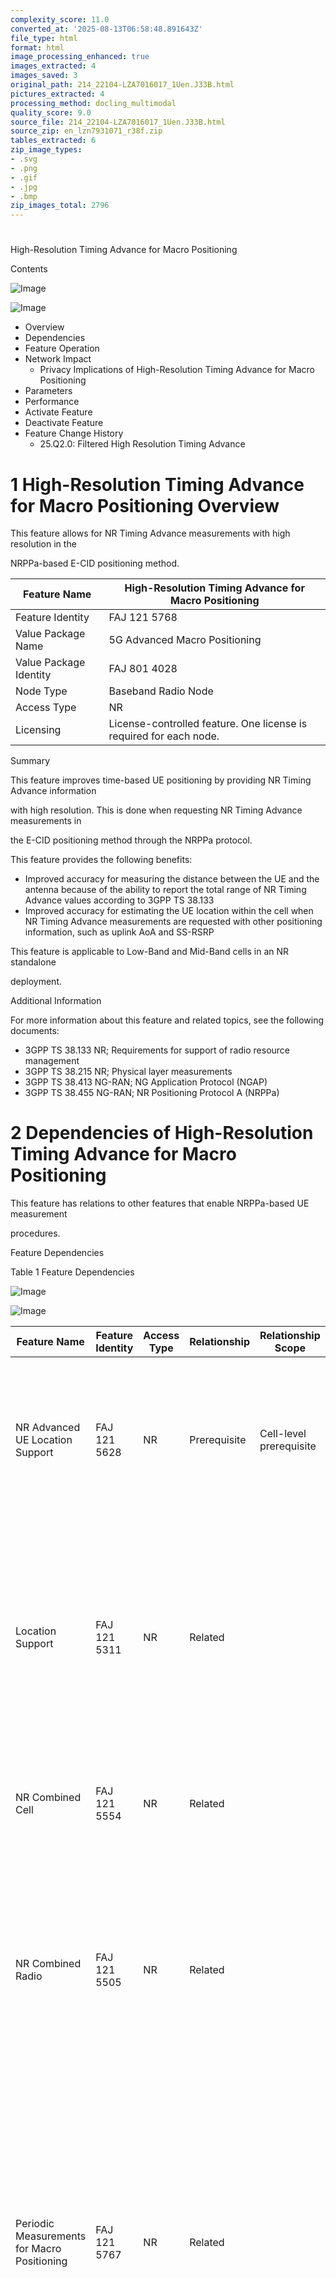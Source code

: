 ```yaml
---
complexity_score: 11.0
converted_at: '2025-08-13T06:58:48.891643Z'
file_type: html
format: html
image_processing_enhanced: true
images_extracted: 4
images_saved: 3
original_path: 214_22104-LZA7016017_1Uen.J33B.html
pictures_extracted: 4
processing_method: docling_multimodal
quality_score: 9.0
source_file: 214_22104-LZA7016017_1Uen.J33B.html
source_zip: en_lzn7931071_r38f.zip
tables_extracted: 6
zip_image_types:
- .svg
- .png
- .gif
- .jpg
- .bmp
zip_images_total: 2796
---
```


# 

High-Resolution Timing Advance for Macro Positioning

Contents

![Image](../images/214_22104-LZA7016017_1Uen.J33B/additional_3_CP.png)

![Image](../images/214_22104-LZA7016017_1Uen.J33B/additional_3_CP.png)

- Overview
- Dependencies
- Feature Operation
- Network Impact
    - Privacy Implications of High-Resolution Timing Advance for Macro Positioning
- Parameters
- Performance
- Activate Feature
- Deactivate Feature
- Feature Change History
    - 25.Q2.0: Filtered High Resolution Timing Advance

# 1 High-Resolution Timing Advance for Macro Positioning Overview

This feature allows for NR Timing Advance measurements with high resolution in the

NRPPa-based E-CID positioning method.

| Feature Name           | High-Resolution Timing Advance for Macro Positioning               |
|------------------------|--------------------------------------------------------------------|
| Feature Identity       | FAJ 121 5768                                                       |
| Value Package Name     | 5G Advanced Macro Positioning                                      |
| Value Package Identity | FAJ 801 4028                                                       |
| Node Type              | Baseband Radio Node                                                |
| Access Type            | NR                                                                 |
| Licensing              | License-controlled feature. One license is required for each node. |

Summary

This feature improves time-based UE positioning by providing NR Timing Advance information

with high resolution. This is done when requesting NR Timing Advance measurements in

the E-CID positioning method through the NRPPa protocol.

This feature provides the following benefits:

- Improved accuracy for measuring the distance between the UE and the antenna because of the ability to report the total range of NR Timing Advance values according to 3GPP TS 38.133
- Improved accuracy for estimating the UE location within the cell when NR Timing Advance measurements are requested with other positioning information, such as uplink AoA and SS-RSRP

This feature is applicable to Low-Band and Mid-Band cells in an NR standalone

deployment.

Additional Information

For more information about this feature and related topics, see the following documents:

- 3GPP TS 38.133 NR; Requirements for support of radio resource management
- 3GPP TS 38.215 NR; Physical layer measurements
- 3GPP TS 38.413 NG-RAN; NG Application Protocol (NGAP)
- 3GPP TS 38.455 NG-RAN; NR Positioning Protocol A (NRPPa)

# 2 Dependencies of High-Resolution Timing Advance for Macro Positioning

This feature has relations to other features that enable NRPPa-based UE measurement

procedures.

Feature Dependencies

Table 1   Feature Dependencies

![Image](../images/214_22104-LZA7016017_1Uen.J33B/additional_3_CP.png)

![Image](../images/214_22104-LZA7016017_1Uen.J33B/additional_3_CP.png)

| Feature Name                                                                          | Feature Identity   | Access Type   | Relationship   | Relationship Scope      | Description                                                                                                                                                                                                                                                                                                                                                                                                                                                                                                                                                                                                                                                              |
|---------------------------------------------------------------------------------------|--------------------|---------------|----------------|-------------------------|--------------------------------------------------------------------------------------------------------------------------------------------------------------------------------------------------------------------------------------------------------------------------------------------------------------------------------------------------------------------------------------------------------------------------------------------------------------------------------------------------------------------------------------------------------------------------------------------------------------------------------------------------------------------------|
| NR Advanced UE Location                                         Support               | FAJ 121 5628       | NR            | Prerequisite   | Cell-level prerequisite | The High-Resolution Timing Advance for Macro Positioning feature can             only be operational if the following conditions are met:  The NR Advanced UE Location Support feature is activated.     The value of the NRCellCU.advUePosMode attribute is set to                         other than NONE.                                                                                                                                                                                                                                                                                                                                                             |
| Location Support                                                                      | FAJ 121 5311       | NR            | Related        |                         | If SS-RSRP measurements are requested together with the NR Timing             Advance measurements in the NRPPa E-CID MEASUREMENT INITIATION REQUEST             message, the gNodeB sends the NRPPa E-CID MEASUREMENT INITIATION RESPONSE             message to the LMF with SS-RSRP information. This also applies if NR Timing Advance             measurements cannot be collected.                                                                                                                                                                                                                                                                                 |
| NR Combined Cell                                                                      | FAJ 121 5554       | NR            | Related        |                         | In a combined cell, the High-Resolution Timing Advance for Macro             Positioning feature supports the reporting of Timing Advance information to one sector             carrier.                                                                                                                                                                                                                                                                                                                                                                                                                                                                                 |
| NR Combined Radio                                                                     | FAJ 121 5505       | NR            | Related        |                         | The accuracy of UE location estimation with the NR Timing Advance             measurements with high resolution might decrease if both the High-Resolution Timing             Advance for Macro Positioning and the NR Combined Radio features are activated in the             same cell. This is because the NR Timing Advance measurements are combined for all TRPs             and the location of the measurement reference point is ambiguous.                                                                                                                                                                                                                    |
| Periodic Measurements for                                         Macro Positioning   | FAJ 121 5767       | NR            | Related        |                         | Periodic NR Timing Advance measurements with high resolution can only be performed if the             following conditions are met:  The High-Resolution Timing Advance for Macro Positioning and the Periodic                         Measurements for Macro Positioning features are activated in the same                         cell.     The LMF requests periodic NR Timing Advance measurements.      Fluctuation in the reported high-resolution Timing Advance             measurement values are smoothed in case of periodic reporting. Some of the outliers of             the reported high-resolution Timing Advance measurement values are also removed. |
| Positioning of UEs without PDU                                 Session                | FAJ 121 5821       | NR            | Related        |                         | NR Timing Advance measurements with high resolution for UEs without                 PDU Session configuration can only be performed if the following             conditions are met:  The Positioning of UEs without PDU Session and the High-Resolution Timing                         Advance for Macro Positioning features are activated in the same cell.     The LMF requests NR Timing Advance measurements.                                                                                                                                                                                                                                                      |
| Uplink Angle of Arrival for Macro                                         Positioning | FAJ 121 5769       | NR            | Related        |                         | The gNodeB only reports uplink AoA together with the NR Timing Advance             measurements with high resolution in the NRPPa E-CID MEASUREMENT INITIATION                 RESPONSE message if both the High-Resolution Timing Advance for Macro             Positioning and the Uplink Angle of Arrival for Macro Positioning features are activated             in the same cell.                                                                                                                                                                                                                                                                                  |

Hardware

This feature is applicable to RAN Compute units in RAN Compute groups 4 and 5.

For more information on RAN Compute groups, see DU and Baseband Configurations and Capacity.

Limitations

This feature only performs measurements for UEs that are in

RRC\_CONNECTED state and have a PDU session configured.

Network Requirements

It is recommended to use ENM version 24.3 or later to support the

MOM changes introduced by this feature. If the Release Independence Manager

application is used, the MOM changes are supported on earlier ENM versions also.

The 5GC must support the NRPPa protocol version 17.2.0.

# 3 Feature Operation of High-Resolution Timing Advance for Macro Positioning

This feature allows the LMF to initiate on-demand NR Timing Advance measurements in

the NRPPa-based E-CID positioning method.

The LMF can initiate NR Timing Advance measurement requests if the value of the

NRCellCU.advUePosMode attribute is set to other than

NONE. NR Timing Advance measurements with high resolution can be

reported together with other information, such as uplink AoA and SS-RSRP, in the

NRPPa E-CID MEASUREMENT INITIATION RESPONSE message.

Operational Process of On-Demand E-CID Measurement

Figure 1   On-Demand E-CID Measurement

1. The LMF sends the NRPPa E-CID MEASUREMENT INITIATION REQUEST message to the gNodeB. This message contains the following information: Request for on-demand measurement reporting Request for NR Timing Advance measurements
2. The gNodeB receives the measurement request. If the gNodeB accepts the measurement request, the measurement calculation is performed based on the information received from the UE, and the process proceeds to step 3. If the gNodeB rejects the measurement request, the node sends back the NRPPa E-CID MEASUREMENT INITIATION FAILURE message to the LMF. The measurement request can be rejected because of the following reasons: The prerequisite feature is not activated. The NRCellCU.advUePosMode attribute is set to NONE. The UE is in RRC\_INACTIVE state and it does not reply to the RAN paging procedure. No PDU session is established for the UE. A UE release or handover procedure is started for the UE.
3. The gNodeB sends back the NRPPa E-CID MEASUREMENT INITIATION RESPONSE message to the LMF with the requested measurement information.
4. The LMF estimates the UE location based on the measurement information.

Related Information

Uplink Angle of Arrival for Macro Positioning

# 4 Network Impact of High-Resolution Timing Advance for Macro Positioning

High network load and many measurement requests might affect measurement

reporting.

Capacity and Performance

In case of high network load and many measurement requests, the measurement reporting

might be delayed.

Interfaces

NRPPa protocol 3GPP TS 38.455 version 17.2.0 or later is required for

this feature to be operable. For more information, see Compliance and Compatibility.

Other Network Elements

No impact.

## 4.1 Privacy Implications of High-Resolution Timing Advance for Macro Positioning

This feature allows the LMF to initiate UE measurements for positioning purposes. The

measurement results are reported to the LMF, where the UE positioning is calculated.

The gNodeB provides measurement data to the LMF with messages that can be used to

estimate the location of the target UE. The UE position is defined based on NR Timing

Advance information.

# 5 Parameters for High-Resolution Timing Advance for Macro Positioning

This feature introduces an attribute and has an affecting attribute that controls

feature use depending on its value.

Table 2   Parameters

| Parameter                          | Type       | Description                                                                                                                |
|------------------------------------|------------|----------------------------------------------------------------------------------------------------------------------------|
| NRSectorCarrier.nrppaCellPortionId | Introduced | See MOM description.                                                                                                       |
| NRCellCU.advUePosMode              | Affecting  | The feature can only be used if the value of this attribute is                                     set to other than NONE. |

# 6 Performance of High-Resolution Timing Advance for Macro Positioning

This feature uses PM events and EBS counters to monitor on-demand NRPPa-based UE

measurements.

Key Performance Indicators

This feature has no associated KPIs.

Counters

This feature uses the following EBS counters in the NRCellCU MO

class:

- pmEbsEcidMeasInitReqOnDemand
- pmEbsEcidMeasInitRespOnDemand

For more information about the EBS counters associated with the feature, see Lists and Delta Lists.

Events

This feature uses the following PM events:

- CuCpEcidMeasurementInitiationRequest
- CuCpEcidMeasurementInitiationResponse

For more information about the events associated with the feature, see Lists and Delta Lists.

# 7 Activate High-Resolution Timing Advance for Macro Positioning

To use the feature, it must be activated following the usual feature activation

procedure.

Prerequisites

- The license key is installed in the node.
- CCTR is active for at least one week before this procedure to collect enough troubleshooting data.
- The prerequisite feature is activated.

Steps

1. Set the FeatureState.featureState attribute to ACTIVATED in the FeatureState=CXC4012769 MO instance.
2. Set the value of the NRCellCU.advUePosMode attribute to one of the following values: ALL TA\_ONLY

After This Task

Keep CCTR active for at least one week after this procedure for continued collection of troubleshooting data.

# 8 Deactivate High-Resolution Timing Advance for Macro Positioning

If the feature is no longer needed, it can be deactivated following the usual

feature deactivation procedure. It must also be deactivated before the activation of any

conflicting feature.

Prerequisites

- CCTR is active for at least one week before this procedure to collect enough troubleshooting data.

Steps

1. Perform one of the following actions: Option Action To disable the feature on a given cell Set the value of the NRCellCU.advUePosMode attribute to NONE. To deactivate the feature on the node Set the FeatureState.featureState attribute to DEACTIVATED in the FeatureState=CXC4012769 MO instance.

After This Task

Keep CCTR active for at least one week after this procedure for continued collection of troubleshooting data.

# 9 Feature Change History

This section lists changes that affected this feature and the impact it had on the

network.

## 9.1 25.Q2.0: Filtered High Resolution Timing Advance

The feature enhancement improves the positioning accuracy of the High-Resolution

Timing Advance for Macro Positioning feature.

| Feature Name           | High-Resolution Timing Advance for Macro Positioning   |
|------------------------|--------------------------------------------------------|
| Feature Identity       | FAJ 121 5768                                           |
| Value Package Name     | 5G Advanced Macro Positioning                          |
| Value Package Identity | FAJ 801 4028                                           |
| Node Type              | Baseband Radio Node                                    |
| Access Type            | NR                                                     |
| Impact at upgrade      | Mandatory                                              |

Summary and Benefits

The feature enhancement applies filtering to the high-resolution Timing Advance

measurement input samples to reduce the impact of large fluctuations.

The feature enhancement might improve the positioning accuracy with the

high-resolution Timing Advance measurement.

Capacity and Performance

No impact.

Operation

No impact.

Interfaces

No impact.

Hardware

RAN Compute group 5e is not supported.

Other Network Elements

No impact.

Related Information

High-Resolution Timing Advance for Macro Positioning